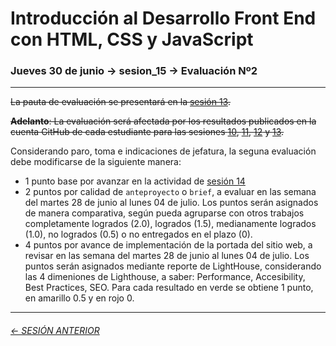 # Introducción al Desarrollo Front End con HTML, CSS y JavaScript

### Jueves 30 de junio → sesion_15 → Evaluación Nº2  

- - - - - - - -

~~La pauta de evaluación se presentará en la [sesión 13](https://github.com/profesorfaco/front-end/tree/main/sesion_13).~~

~~**Adelanto**: La evaluación será afectada por los resultados publicados en la cuenta GitHub de cada estudiante para las sesiones [10](https://github.com/profesorfaco/front-end/tree/main/sesion_10), [11](https://github.com/profesorfaco/front-end/tree/main/sesion_11), [12](https://github.com/profesorfaco/front-end/tree/main/sesion_12) y [13](https://github.com/profesorfaco/front-end/tree/main/sesion_13).~~

Considerando paro, toma e indicaciones de jefatura, la seguna evaluación debe modificarse de la siguiente manera: 

- 1 punto base por avanzar en la actividad de [sesión 14](https://github.com/profesorfaco/front-end/tree/main/sesion_14)
- 2 puntos por calidad de `anteproyecto` o `brief`, a evaluar en las semana del martes 28 de junio al lunes 04 de julio. Los puntos serán asignados de manera comparativa, según pueda agruparse con otros trabajos completamente logrados (2.0), logrados (1.5), medianamente logrados (1.0), no logrados (0.5) o no entregados en el plazo (0).
- 4 puntos por avance de implementación de la portada del sitio web, a revisar en las semana del martes 28 de junio al lunes 04 de julio. Los puntos serán asignados mediante reporte de LightHouse, considerando las 4 dimeniones de Lighthouse, a saber: Performance, Accesibility, Best Practices, SEO. Para cada resultado en verde se obtiene 1 punto, en amarillo 0.5 y en rojo 0.

- - - - - - - 

###### [← SESIÓN ANTERIOR](https://github.com/profesorfaco/front-end/tree/main/sesion_14)
